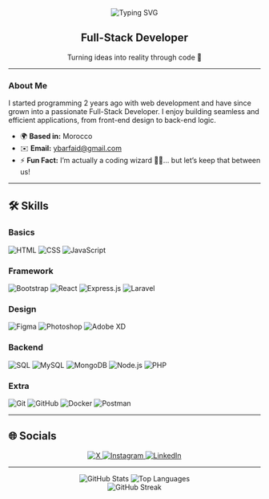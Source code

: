 <div align="center">
  <img src="https://readme-typing-svg.herokuapp.com?font=Fira+Code&size=30&pause=1000&color=61DAFB&center=true&vCenter=true&width=500&lines=Hi+👋+I'm+Yassine+Barfaid" alt="Typing SVG" />
</div>

<div align="center">
  <h2>Full-Stack Developer</h2>
  <p>Turning ideas into reality through code 🚀</p>
</div>

---

### About Me
I started programming 2 years ago with web development and have since grown into a passionate Full-Stack Developer. I enjoy building seamless and efficient applications, from front-end design to back-end logic.

- 🌍 **Based in:** Morocco
- ✉️ **Email:** [ybarfaid@gmail.com](mailto:ybarfaid@gmail.com)
- ⚡ **Fun Fact:** I’m actually a coding wizard 🧙‍♂️… but let’s keep that between us!

---

## 🛠️ Skills

### Basics
![HTML](https://img.shields.io/badge/HTML-E34F26?style=flat-square&logo=html5&logoColor=white)
![CSS](https://img.shields.io/badge/CSS-1572B6?style=flat-square&logo=css3&logoColor=white)
![JavaScript](https://img.shields.io/badge/JavaScript-F7DF1E?style=flat-square&logo=javascript&logoColor=black)

### Framework
![Bootstrap](https://img.shields.io/badge/Bootstrap-7952B3?style=flat-square&logo=bootstrap&logoColor=white)
![React](https://img.shields.io/badge/React-61DAFB?style=flat-square&logo=react&logoColor=black)
![Express.js](https://img.shields.io/badge/Express.js-000000?style=flat-square&logo=express&logoColor=white)
![Laravel](https://img.shields.io/badge/Laravel-FF2D20?style=flat-square&logo=laravel&logoColor=white)

### Design
![Figma](https://img.shields.io/badge/Figma-F24E1E?style=flat-square&logo=figma&logoColor=white)
![Photoshop](https://img.shields.io/badge/Photoshop-31A8FF?style=flat-square&logo=adobe-photoshop&logoColor=white)
![Adobe XD](https://img.shields.io/badge/Adobe%20XD-FF61F6?style=flat-square&logo=adobe-xd&logoColor=white)

### Backend
![SQL](https://img.shields.io/badge/SQL-4479A1?style=flat-square&logo=postgresql&logoColor=white)
![MySQL](https://img.shields.io/badge/MySQL-4479A1?style=flat-square&logo=mysql&logoColor=white)
![MongoDB](https://img.shields.io/badge/MongoDB-47A248?style=flat-square&logo=mongodb&logoColor=white)
![Node.js](https://img.shields.io/badge/Node.js-339933?style=flat-square&logo=node.js&logoColor=white)
![PHP](https://img.shields.io/badge/PHP-777BB4?style=flat-square&logo=php&logoColor=white)

### Extra
![Git](https://img.shields.io/badge/Git-F05032?style=flat-square&logo=git&logoColor=white)
![GitHub](https://img.shields.io/badge/GitHub-181717?style=flat-square&logo=github&logoColor=white)
![Docker](https://img.shields.io/badge/Docker-2496ED?style=flat-square&logo=docker&logoColor=white)
![Postman](https://img.shields.io/badge/Postman-FF6C37?style=flat-square&logo=postman&logoColor=white)

---

## 🌐 Socials
<div align="center">
  <a href="https://x.com/BarfaidYassin">
    <img src="https://img.shields.io/badge/X-000000?style=flat-square&logo=x&logoColor=white" alt="X" />
  </a>
  <a href="https://www.instagram.com/barfaid.dev/">
    <img src="https://img.shields.io/badge/Instagram-E4405F?style=flat-square&logo=instagram&logoColor=white" alt="Instagram" />
  </a>
  <a href="https://www.linkedin.com/in/yassine-barfaid-5703b8256/">
    <img src="https://img.shields.io/badge/LinkedIn-0A66C2?style=flat-square&logo=linkedin&logoColor=white" alt="LinkedIn" />
  </a>
</div>

---

<div align="center">
  <img src="https://github-readme-stats.vercel.app/api?username=BAS276&show_icons=true&theme=radical&hide_border=true" alt="GitHub Stats" />
  <img src="https://github-readme-stats.vercel.app/api/top-langs/?username=BAS276&layout=compact&theme=radical&hide_border=true" alt="Top Languages" />
</div>

<div align="center">
  <img src="https://github-readme-streak-stats.herokuapp.com/?user=BAS276&theme=radical&hide_border=true" alt="GitHub Streak" />
</div>
